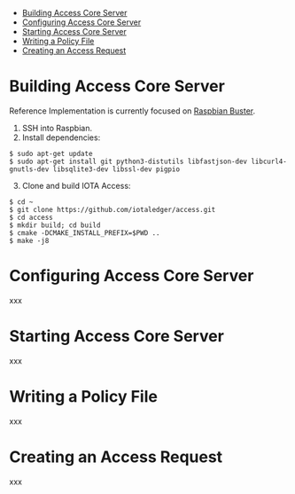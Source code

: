 - [Building Access Core Server](#building-access-core-server)
- [Configuring Access Core Server](#configuring-access-core-server)
- [Starting Access Core Server](#starting-access-core-server)
- [Writing a Policy File](#writing-a-policy-file)
- [Creating an Access Request](#creating-an-access-request)

# Building Access Core Server

Reference Implementation is currently focused on [Raspbian Buster](https://www.raspberrypi.org/blog/buster-the-new-version-of-raspbian/).

1. SSH into Raspbian.
2. Install dependencies:
```
$ sudo apt-get update
$ sudo apt-get install git python3-distutils libfastjson-dev libcurl4-gnutls-dev libsqlite3-dev libssl-dev pigpio
```

3. Clone and build IOTA Access:
```
$ cd ~
$ git clone https://github.com/iotaledger/access.git
$ cd access
$ mkdir build; cd build
$ cmake -DCMAKE_INSTALL_PREFIX=$PWD ..
$ make -j8
```

# Configuring Access Core Server
<!--
ToDo: write this
-->
xxx

# Starting Access Core Server
<!--
ToDo: write this
-->
xxx

# Writing a Policy File
<!--
ToDo: write this
-->
xxx

# Creating an Access Request
<!--
ToDo: write this
-->
xxx
